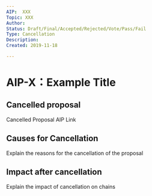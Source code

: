 ```yaml
---
AIP:  XXX
Topic: XXX
Author: 
Status: Draft/Final/Accepted/Rejected/Vote/Pass/Fail
Type: Cancellation
Description: 
Created: 2019-11-18

---
```




# AIP-X：Example Title

## Cancelled proposal

Cancelled Proposal AIP Link

## Causes for Cancellation

Explain the reasons for the cancellation of the proposal

## Impact after cancellation

Explain the impact of cancellation on chains

